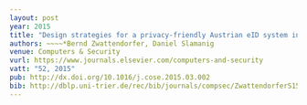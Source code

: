 ```yaml
---
layout: post
year: 2015
title: "Design strategies for a privacy-friendly Austrian eID system in the public cloud"
authors: ~~~~*Bernd Zwattendorfer, Daniel Slamanig
venue: Computers & Security
vurl: https://www.journals.elsevier.com/computers-and-security
vatt: "52, 2015"
pub: http://dx.doi.org/10.1016/j.cose.2015.03.002
bib: http://dblp.uni-trier.de/rec/bib/journals/compsec/ZwattendorferS15
---
```

